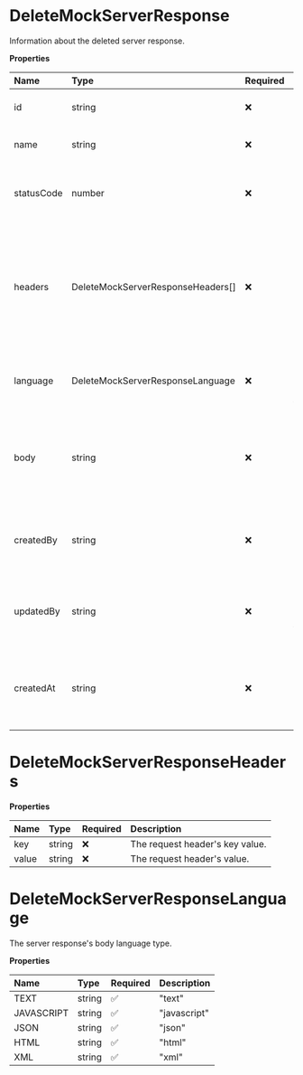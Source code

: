 # DeleteMockServerResponse

Information about the deleted server response.

**Properties**

| Name       | Type                              | Required | Description                                                                                           |
| :--------- | :-------------------------------- | :------- | :---------------------------------------------------------------------------------------------------- |
| id         | string                            | ❌       | The server response's ID.                                                                             |
| name       | string                            | ❌       | The server response's name.                                                                           |
| statusCode | number                            | ❌       | The server response's 5xx HTTP response code.                                                         |
| headers    | DeleteMockServerResponseHeaders[] | ❌       | The server response's request headers, such as Content-Type, Accept, encoding, and other information. |
| language   | DeleteMockServerResponseLanguage  | ❌       | The server response's body language type.                                                             |
| body       | string                            | ❌       | The server response's body that returns when calling the mock server.                                 |
| createdBy  | string                            | ❌       | The user ID of the user who created the server response.                                              |
| updatedBy  | string                            | ❌       | The user ID of the user who last updated the server response.                                         |
| createdAt  | string                            | ❌       | The date and time at which the server response was created.                                           |

# DeleteMockServerResponseHeaders

**Properties**

| Name  | Type   | Required | Description                     |
| :---- | :----- | :------- | :------------------------------ |
| key   | string | ❌       | The request header's key value. |
| value | string | ❌       | The request header's value.     |

# DeleteMockServerResponseLanguage

The server response's body language type.

**Properties**

| Name       | Type   | Required | Description  |
| :--------- | :----- | :------- | :----------- |
| TEXT       | string | ✅       | "text"       |
| JAVASCRIPT | string | ✅       | "javascript" |
| JSON       | string | ✅       | "json"       |
| HTML       | string | ✅       | "html"       |
| XML        | string | ✅       | "xml"        |

<!-- This file was generated by liblab | https://liblab.com/ -->
